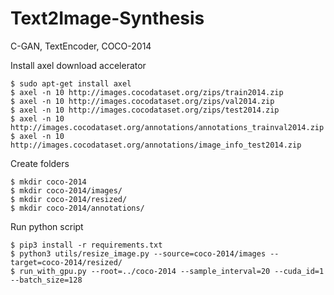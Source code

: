 # Text2Image-Synthesis
C-GAN, TextEncoder, COCO-2014

Install axel download accelerator
~~~
$ sudo apt-get install axel
$ axel -n 10 http://images.cocodataset.org/zips/train2014.zip
$ axel -n 10 http://images.cocodataset.org/zips/val2014.zip
$ axel -n 10 http://images.cocodataset.org/zips/test2014.zip
$ axel -n 10 http://images.cocodataset.org/annotations/annotations_trainval2014.zip
$ axel -n 10 http://images.cocodataset.org/annotations/image_info_test2014.zip
~~~
Create folders
~~~
$ mkdir coco-2014
$ mkdir coco-2014/images/
$ mkdir coco-2014/resized/
$ mkdir coco-2014/annotations/
~~~
Run python script
~~~
$ pip3 install -r requirements.txt
$ python3 utils/resize_image.py --source=coco-2014/images --target=coco-2014/resized/
$ run_with_gpu.py --root=../coco-2014 --sample_interval=20 --cuda_id=1 --batch_size=128
~~~
